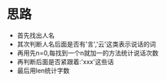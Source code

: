 # **思路**

- 首先找出人名
- 其次判断人名后面是否有'言','云'这类表示说话的词
- 再用先n=0,每找到一个n就加一的方法统计说话次数
- 再判断后面是否紧跟着:'xxx'这些话
- 最后用len统计字数